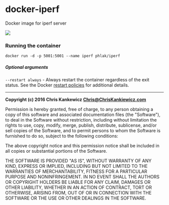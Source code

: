 docker-iperf
============

Docker image for iperf server

[![](https://images.microbadger.com/badges/image/phlak/iperf.svg)](http://microbadger.com/#/images/phlak/iperf "Get your own image badge on microbadger.com")


### Running the container

    docker run -d -p 5001:5001 --name iperf phlak/iperf


##### Optional arguments

`--restart always` - Always restart the container regardless of the exit status. See the Docker
                     [restart policies](https://goo.gl/OI87rA) for additional details.


-----

**Copyright (c) 2016 Chris Kankewicz <Chris@ChrisKankiewicz.com>**

Permission is hereby granted, free of charge, to any person obtaining a copy
of this software and associated documentation files (the "Software"), to deal
in the Software without restriction, including without limitation the rights
to use, copy, modify, merge, publish, distribute, sublicense, and/or sell
copies of the Software, and to permit persons to whom the Software is
furnished to do so, subject to the following conditions:

The above copyright notice and this permission notice shall be included in
all copies or substantial portions of the Software.

THE SOFTWARE IS PROVIDED "AS IS", WITHOUT WARRANTY OF ANY KIND, EXPRESS OR
IMPLIED, INCLUDING BUT NOT LIMITED TO THE WARRANTIES OF MERCHANTABILITY,
FITNESS FOR A PARTICULAR PURPOSE AND NONINFRINGEMENT. IN NO EVENT SHALL THE
AUTHORS OR COPYRIGHT HOLDERS BE LIABLE FOR ANY CLAIM, DAMAGES OR OTHER
LIABILITY, WHETHER IN AN ACTION OF CONTRACT, TORT OR OTHERWISE, ARISING FROM,
OUT OF OR IN CONNECTION WITH THE SOFTWARE OR THE USE OR OTHER DEALINGS IN
THE SOFTWARE.
